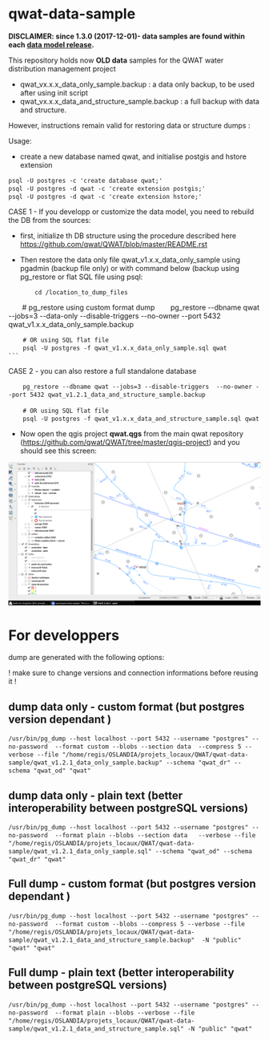 # qwat-data-sample

**DISCLAIMER: since 1.3.0 (2017-12-01)- data samples are found within each [data model release](https://github.com/qwat/qwat-data-model/releases).**

This repository holds now **OLD data** samples for the QWAT water distribution management project

 - qwat_vx.x.x_data_only_sample.backup : a data only backup, to be used after using init script
 - qwat_vx.x.x_data_and_structure_sample.backup : a full backup with data and structure.


However, instructions remain valid for restoring data or structure dumps :

Usage:

- create a new database named qwat, and initialise postgis and hstore extension
```
psql -U postgres -c 'create database qwat;'
psql -U postgres -d qwat -c 'create extension postgis;'
psql -U postgres -d qwat -c 'create extension hstore;'
```

CASE 1 - If you developp or customize the data model, you need to rebuild the DB from the sources:

  - first, initialize th DB structure using the procedure described here https://github.com/qwat/QWAT/blob/master/README.rst

  - Then restore the data only file qwat_v1.x.x_data_only_sample using pgadmin  (backup file only) or with command below (backup using pg_restore or flat SQL file using psql:
 
    ```
        cd /location_to_dump_files
        # pg_restore using custom format dump
        pg_restore --dbname qwat --jobs=3 --data-only --disable-triggers  --no-owner --port 5432 qwat_v1.x.x_data_only_sample.backup 
        
        # OR using SQL flat file
        psql -U postgres -f qwat_v1.x.x_data_only_sample.sql qwat
    ```
   

CASE 2 - you can also restore a full standalone database

        pg_restore --dbname qwat --jobs=3 --disable-triggers  --no-owner --port 5432 qwat_v1.2.1_data_and_structure_sample.backup
        
        # OR using SQL flat file
        psql -U postgres -f qwat_v1.x.x_data_and_structure_sample.sql qwat



 - Now open the qgis project **qwat.qgs** from the main qwat repository (https://github.com/qwat/QWAT/tree/master/qgis-project)
and you should see this screen:

![qwat-demo](qgis.png)


# For developpers

dump are generated with the following options: 

 ! make sure to change versions and connection informations before reusing it !


## dump data only - custom format (but postgres version dependant ) 
```
/usr/bin/pg_dump --host localhost --port 5432 --username "postgres" --no-password  --format custom --blobs --section data  --compress 5 --verbose --file "/home/regis/OSLANDIA/projets_locaux/QWAT/qwat-data-sample/qwat_v1.2.1_data_only_sample.backup" --schema "qwat_dr" --schema "qwat_od" "qwat"
```

## dump data only - plain text (better interoperability between postgreSQL versions)

```
/usr/bin/pg_dump --host localhost --port 5432 --username "postgres" --no-password  --format plain --blobs --section data   --verbose --file "/home/regis/OSLANDIA/projets_locaux/QWAT/qwat-data-sample/qwat_v1.2.1_data_only_sample.sql" --schema "qwat_od" --schema "qwat_dr" "qwat"
```


## Full dump - custom format (but postgres version dependant )

```
/usr/bin/pg_dump --host localhost --port 5432 --username "postgres" --no-password  --format custom --blobs --compress 5 --verbose --file "/home/regis/OSLANDIA/projets_locaux/QWAT/qwat-data-sample/qwat_v1.2.1_data_and_structure_sample.backup"  -N "public" "qwat" "qwat"
```


## Full dump - plain text (better interoperability between postgreSQL versions)

```
/usr/bin/pg_dump --host localhost --port 5432 --username "postgres" --no-password  --format plain --blobs --verbose --file "/home/regis/OSLANDIA/projets_locaux/QWAT/qwat-data-sample/qwat_v1.2.1_data_and_structure_sample.sql" -N "public" "qwat"
```



